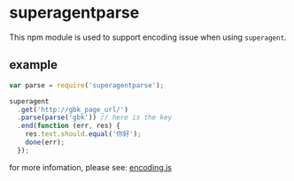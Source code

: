 # superagentparse

This npm module is used to support encoding issue when using `superagent`.

## example

```js
var parse = require('superagentparse');

superagent
  .get('http://gbk_page_url/')
  .parse(parse('gbk')) // here is the key
  .end(function (err, res) {
    res.text.should.equal('你好');
    done(err);
  });
```

for more infomation, please see: [encoding.js](test/encoding.js)